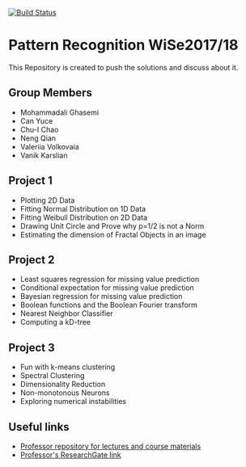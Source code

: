[![Build Status](https://travis-ci.com/imghasemi/Pattern-Recognition.svg?token=hwWmoYJNdTLody9NsvP3&branch=master)](https://travis-ci.com/imghasemi/Pattern-Recognition)


# Pattern Recognition WiSe2017/18

This Repository is created to push the solutions and discuss about it.



## Group Members
* Mohammadali Ghasemi
* Can Yuce
* Chu-I Chao
* Neng Qian
* Valeriia Volkovaia
* Vanik Karslian


## Project 1
* Plotting 2D Data
* Fitting Normal Distribution on 1D Data
* Fitting Weibull Distribution on 2D Data
* Drawing Unit Circle and Prove why p=1/2 is not a Norm
* Estimating the dimension of Fractal Objects in an image

## Project 2
* Least squares regression for missing value prediction
* Conditional expectation for missing value prediction
* Bayesian regression for missing value prediction
* Boolean functions and the Boolean Fourier transform
* Nearest Neighbor Classifier
* Computing a kD-tree

## Project 3
* Fun with k-means clustering
* Spectral Clustering
* Dimensionality Reduction
* Non-monotonous Neurons
* Exploring numerical instabilities


## Useful links
* [Professor repository for lectures and course materials](https://sites.google.com/site/bitpatternrecognition/home)
* [Professor's ResearchGate link](https://researchgate.net/profile/Christian_Bauckhage)
